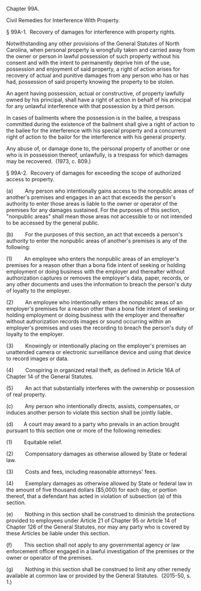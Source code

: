 Chapter 99A.

Civil Remedies for Interference With Property.

§ 99A-1.  Recovery of damages for interference with property rights.

Notwithstanding any other provisions of the General Statutes of North Carolina, when personal property is wrongfully taken and carried away from the owner or person in lawful possession of such property without his consent and with the intent to permanently deprive him of the use, possession and enjoyment of said property, a right of action arises for recovery of actual and punitive damages from any person who has or has had, possession of said property knowing the property to be stolen.

An agent having possession, actual or constructive, of property lawfully owned by his principal, shall have a right of action in behalf of his principal for any unlawful interference with that possession by a third person.

In cases of bailments where the possession is in the bailee, a trespass committed during the existence of the bailment shall give a right of action to the bailee for the interference with his special property and a concurrent right of action to the bailor for the interference with his general property.

Any abuse of, or damage done to, the personal property of another or one who is in possession thereof, unlawfully, is a trespass for which damages may be recovered.  (1973, c. 809.)

§ 99A-2.  Recovery of damages for exceeding the scope of authorized access to property.

(a)        Any person who intentionally gains access to the nonpublic areas of another's premises and engages in an act that exceeds the person's authority to enter those areas is liable to the owner or operator of the premises for any damages sustained. For the purposes of this section, "nonpublic areas" shall mean those areas not accessible to or not intended to be accessed by the general public.

(b)        For the purposes of this section, an act that exceeds a person's authority to enter the nonpublic areas of another's premises is any of the following:

(1)        An employee who enters the nonpublic areas of an employer's premises for a reason other than a bona fide intent of seeking or holding employment or doing business with the employer and thereafter without authorization captures or removes the employer's data, paper, records, or any other documents and uses the information to breach the person's duty of loyalty to the employer.

(2)        An employee who intentionally enters the nonpublic areas of an employer's premises for a reason other than a bona fide intent of seeking or holding employment or doing business with the employer and thereafter without authorization records images or sound occurring within an employer's premises and uses the recording to breach the person's duty of loyalty to the employer.

(3)        Knowingly or intentionally placing on the employer's premises an unattended camera or electronic surveillance device and using that device to record images or data.

(4)        Conspiring in organized retail theft, as defined in Article 16A of Chapter 14 of the General Statutes.

(5)        An act that substantially interferes with the ownership or possession of real property.

(c)        Any person who intentionally directs, assists, compensates, or induces another person to violate this section shall be jointly liable.

(d)       A court may award to a party who prevails in an action brought pursuant to this section one or more of the following remedies:

(1)        Equitable relief.

(2)        Compensatory damages as otherwise allowed by State or federal law.

(3)        Costs and fees, including reasonable attorneys' fees.

(4)        Exemplary damages as otherwise allowed by State or federal law in the amount of five thousand dollars ($5,000) for each day, or portion thereof, that a defendant has acted in violation of subsection (a) of this section.

(e)        Nothing in this section shall be construed to diminish the protections provided to employees under Article 21 of Chapter 95 or Article 14 of Chapter 126 of the General Statutes, nor may any party who is covered by these Articles be liable under this section.

(f)        This section shall not apply to any governmental agency or law enforcement officer engaged in a lawful investigation of the premises or the owner or operator of the premises.

(g)        Nothing in this section shall be construed to limit any other remedy available at common law or provided by the General Statutes.  (2015-50, s. 1.)
